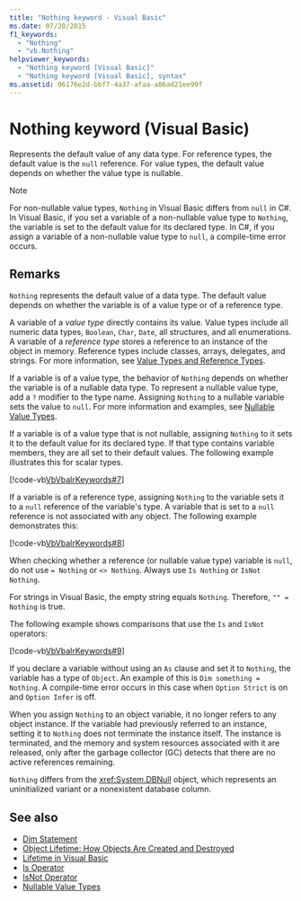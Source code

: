 ```yaml
---
title: "Nothing keyword - Visual Basic"
ms.date: 07/20/2015
f1_keywords:
  - "Nothing"
  - "vb.Nothing"
helpviewer_keywords:
  - "Nothing keyword [Visual Basic]"
  - "Nothing keyword [Visual Basic], syntax"
ms.assetid: 06176e2d-bbf7-4a37-afaa-a86ad21ee99f
---
```

# Nothing keyword (Visual Basic)

Represents the default value of any data type. For reference types, the default value is the `null` reference. For value types, the default value depends on whether the value type is nullable.

> [!NOTE]
> For non-nullable value types, `Nothing` in Visual Basic differs from `null` in C#. In Visual Basic, if you set a variable of a non-nullable value type to `Nothing`, the variable is set to the default value for its declared type. In C#, if you assign a variable of a non-nullable value type to `null`, a compile-time error occurs.

## Remarks

`Nothing` represents the default value of a data type. The default value depends on whether the variable is of a value type or of a reference type.

A variable of a *value type* directly contains its value. Value types include all numeric data types, `Boolean`, `Char`, `Date`, all structures, and all enumerations. A variable of a *reference type* stores a reference to an instance of the object in memory. Reference types include classes, arrays, delegates, and strings. For more information, see [Value Types and Reference Types](../programming-guide/language-features/data-types/value-types-and-reference-types.md).

If a variable is of a value type, the behavior of `Nothing` depends on whether the variable is of a nullable data type. To represent a nullable value type, add a `?` modifier to the type name. Assigning `Nothing` to a nullable variable sets the value to `null`. For more information and examples, see [Nullable Value Types](../programming-guide/language-features/data-types/nullable-value-types.md).

If a variable is of a value type that is not nullable, assigning `Nothing` to it sets it to the default value for its declared type. If that type contains variable members, they are all set to their default values. The following example illustrates this for scalar types.

[!code-vb[VbVbalrKeywords#7](~/samples/snippets/visualbasic/VS_Snippets_VBCSharp/VbVbalrKeywords/VB/Class2.vb#7)]

If a variable is of a reference type, assigning `Nothing` to the variable sets it to a `null` reference of the variable's type. A variable that is set to a `null` reference is not associated with any object. The following example demonstrates this:

[!code-vb[VbVbalrKeywords#8](~/samples/snippets/visualbasic/VS_Snippets_VBCSharp/VbVbalrKeywords/VB/class3.vb#8)]

When checking whether a reference (or nullable value type) variable is `null`, do not use `= Nothing` or `<> Nothing`. Always use `Is Nothing` or `IsNot Nothing`.

For strings in Visual Basic, the empty string equals `Nothing`. Therefore, `"" = Nothing` is true.

The following example shows comparisons that use the `Is` and `IsNot` operators:

[!code-vb[VbVbalrKeywords#9](~/samples/snippets/visualbasic/VS_Snippets_VBCSharp/VbVbalrKeywords/VB/Class4.vb#9)]

If you declare a variable without using an `As` clause and set it to `Nothing`, the variable has a type of `Object`. An example of this is `Dim something = Nothing`. A compile-time error occurs in this case when `Option Strict` is on and `Option Infer` is off.

When you assign `Nothing` to an object variable, it no longer refers to any object instance. If the variable had previously referred to an instance, setting it to `Nothing` does not terminate the instance itself. The instance is terminated, and the memory and system resources associated with it are released, only after the garbage collector (GC) detects that there are no active references remaining.

 `Nothing` differs from the <xref:System.DBNull> object, which represents an uninitialized variant or a nonexistent database column.

## See also

- [Dim Statement](./statements/dim-statement.md)
- [Object Lifetime: How Objects Are Created and Destroyed](../programming-guide/language-features/objects-and-classes/object-lifetime-how-objects-are-created-and-destroyed.md)
- [Lifetime in Visual Basic](../programming-guide/language-features/declared-elements/lifetime.md)
- [Is Operator](./operators/is-operator.md)
- [IsNot Operator](./operators/isnot-operator.md)
- [Nullable Value Types](../programming-guide/language-features/data-types/nullable-value-types.md)
